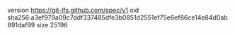 version https://git-lfs.github.com/spec/v1
oid sha256:a3ef979a09c7ddf337485dfe3b0851d2551ef75e6ef86ce14e84d0ab891daf99
size 25196
